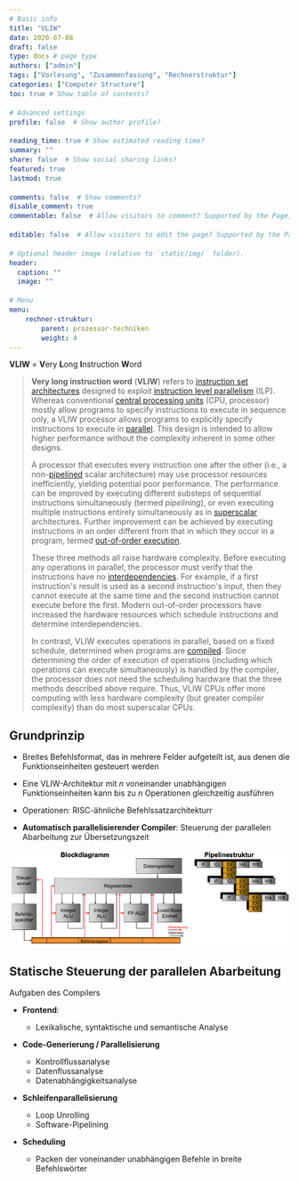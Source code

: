 ```yaml
---
# Basic info
title: "VLIW"
date: 2020-07-08
draft: false
type: docs # page type
authors: ["admin"]
tags: ["Vorlesung", "Zusammenfassung", "Rechnerstruktur"]
categories: ["Computer Structure"]
toc: true # Show table of contents?

# Advanced settings
profile: false  # Show author profile?

reading_time: true # Show estimated reading time?
summary: ""
share: false  # Show social sharing links?
featured: true
lastmod: true

comments: false  # Show comments?
disable_comment: true
commentable: false  # Allow visitors to comment? Supported by the Page, Post, and Docs content types.

editable: false  # Allow visitors to edit the page? Supported by the Page, Post, and Docs content types.

# Optional header image (relative to `static/img/` folder).
header:
  caption: ""
  image: ""

# Menu
menu: 
    rechner-struktur:
        parent: prozessor-techniken
        weight: 4
---
```


**VLIW** = **V**ery **L**ong **I**nstruction **W**ord

> **Very long instruction word** (**VLIW**) refers to [instruction set architectures](https://en.wikipedia.org/wiki/Instruction_set_architecture) designed to exploit [instruction level parallelism](https://en.wikipedia.org/wiki/Instruction_level_parallelism) (ILP). Whereas conventional [central processing units](https://en.wikipedia.org/wiki/Central_processing_unit) (CPU, processor) mostly allow programs to specify instructions to execute in sequence only, a VLIW processor allows programs to explicitly specify instructions to execute in [parallel](https://en.wikipedia.org/wiki/Parallel_computing). This design is intended to allow higher performance without the complexity inherent in some other designs.
>
> A processor that executes every instruction one after the other (i.e., a non-[pipelined](https://en.wikipedia.org/wiki/Pipelining) scalar architecture) may use processor resources inefficiently, yielding potential poor performance. The performance can be improved by executing different substeps of sequential instructions simultaneously (termed *pipelining*), or even executing multiple instructions entirely simultaneously as in [superscalar](https://en.wikipedia.org/wiki/Superscalar) architectures. Further improvement can be achieved by executing instructions in an order different from that in which they occur in a program, termed [out-of-order execution](https://en.wikipedia.org/wiki/Out-of-order_execution).
>
> These three methods all raise hardware complexity. Before executing any operations in parallel, the processor must verify that the instructions have no [interdependencies](https://en.wikipedia.org/wiki/Dependence_analysis). For example, if a first instruction's result is used as a second instruction's input, then they cannot execute at the same time and the second instruction cannot execute before the first. Modern out-of-order processors have increased the hardware resources which schedule instructions and determine interdependencies.
>
> In contrast, VLIW executes operations in parallel, based on a fixed schedule, determined when programs are [compiled](https://en.wikipedia.org/wiki/Compiler). Since determining the order of execution of operations (including which operations can execute simultaneously) is handled by the compiler, the processor does not need the scheduling hardware that the three methods described above require. Thus, VLIW CPUs offer more computing with less hardware complexity (but greater compiler complexity) than do most superscalar CPUs.



## Grundprinzip

- Breites Befehlsformat, das in mehrere Felder aufgeteilt ist, aus denen die Funktionseinheiten gesteuert werden

- Eine VLIW-Architektur mit $n$ voneinander unabhängigen Funktionseinheiten kann bis zu $n$ Operationen gleichzeitig ausführen
- Operationen: RISC-ähnliche Befehlssatzarchitekturr
- **Automatisch parallelisierender Compiler**: Steuerung der parallelen Abarbeitung zur Übersetzungszeit

<img src="https://raw.githubusercontent.com/EckoTan0804/upic-repo/master/uPic/截屏2020-07-02%2017.03.58.png" alt="截屏2020-07-02 17.03.58" style="zoom:80%;" />



## Statische Steuerung der parallelen Abarbeitung

Aufgaben des Compilers

- **Frontend**:
  - Lexikalische, syntaktische und semantische Analyse
- **Code-Generierung / Parallelisierung**
  - Kontrollflussanalyse 
  - Datenflussanalyse 
  - Datenabhängigkeitsanalyse

- **Schleifenparallelisierung**
  - Loop Unrolling 
  - Software-Pipelining
- **Scheduling**
  - Packen der voneinander unabhängigen Befehle in breite Befehlswörter